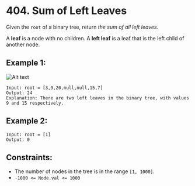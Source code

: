 # 404. Sum of Left Leaves

Given the `root` of a binary tree, return _the sum of all left leaves_.

A **leaf** is a node with no children. A **left leaf** is a leaf that is the left child of another node.

## Example 1:

![Alt text](https://assets.leetcode.com/uploads/2021/04/08/leftsum-tree.jpg)

```
Input: root = [3,9,20,null,null,15,7]
Output: 24
Explanation: There are two left leaves in the binary tree, with values 9 and 15 respectively.
```

## Example 2:

```
Input: root = [1]
Output: 0
```

## Constraints:

- The number of nodes in the tree is in the range `[1, 1000]`.
- `-1000 <= Node.val <= 1000`
